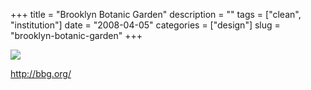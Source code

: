 +++
title = "Brooklyn Botanic Garden"
description = ""
tags = ["clean", "institution"]
date = "2008-04-05"
categories = ["design"]
slug = "brooklyn-botanic-garden"
+++


 

  <div id="screens-thumbs" class="clearfix">
    <div class="txt-center" id="design-submission"><a href="http://bbg.org/"><img id='bluga-thumbnail-1175' class='bluga-thumbnail large' src='http://media.konigi.com/bluga/
wt47f791badd050_0.jpg'/></a></div>  
  </div>   
<p><a href="http://bbg.org/">http://bbg.org/</a></p>




